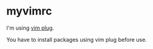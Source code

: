 # myvimrc
I'm using [vim plug](https://github.com/junegunn/vim-plug).

You have to install packages using vim plug before use.
